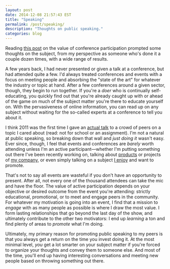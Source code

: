 ```yaml
---
layout: post
date: 2014-12-08 21:57:43 EST
title: "Speaking"
permalink: /post/speaking/
description: "Thoughts on public speaking."
categories: blog
---
```


Reading [this post](http://www.planetizen.com/node/72528/should-i-present-conference-and-if-i-dont-present-should-i-attend) on the value of conference participation prompted some thoughts on the subject, from my perspective as someone who's done it a couple dozen times, with a wide range of results.

A few years back, I had never presented or given a talk at a conference, but had attended quite a few. I'd always treated conferences and events with a focus on meeting people and absorbing the "state of the art" for whatever the industry or topic at hand. After a few conferences around a given sector, though, they begin to run together. If you're a _doer_ who is continually self-educating, you quickly find out that you're already caught up with or ahead of the game  on much of the subject matter you're there to educate yourself on. With the pervasiveness of online information, you can read up on any subject without waiting for the so-called experts at a conference to tell you about it.

I think 2011 was the first time I gave an [actual talk](/talks/value-of-local-knowledge/) to a crowd of peers on a topic I cared about (read: not for school or an assignment). I'm not a natural at public speaking, so breaking down that wall and _just doing it_ wasn't easy. Ever since, though, I feel that events and conferences are _barely_ worth attending unless I'm an active participant&mdash;whether I'm putting something out there I've been recently working on, talking about [products](http://fulcrumapp.com) or projects of [my company](http://spatialnetworks.com), or even simply talking on a subject [I enjoy](/talks/grassroots-mapping/) and want to promote.

That's not to say all events are wasteful if you don't have an opportunity to present. After all, not every one of the thousand attendees can take the mic and have the floor. The value of active participation depends on your objective or desired outcome from the event you're attending: strictly educational, promotional, or to meet and engage peers in the community. For whatever my motivation is going into an event, I find that a mission to _engage_ with as many people as possible is where I draw the most value. I form lasting relationships that go beyond the last day of the show, and ultimately contribute to the other two motivators: I end up _learning_ a ton and find plenty of areas to _promote_ what I'm doing.

Ultimately, my primary reason for promoting public speaking to my peers is that you always get a return on the time you invest doing it. At the most minimal level, _you_ get a lot smarter on your subject matter if you're forced to organize your thoughts and convey them to someone else. And most of the time, you'll end up having interesting conversations and meeting new people based on throwing something out there.
